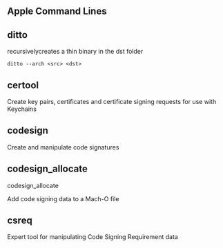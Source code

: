 

## Apple Command Lines


## ditto

recursivelycreates a thin binary in the dst folder

```
ditto --arch <src> <dst>
```

## certool

Create  key  pairs,  certificates  and certificate signing requests for use with Keychains


## codesign

Create and manipulate code signatures

## codesign_allocate

codesign_allocate

Add code signing data to a Mach-O file


##  csreq

Expert tool for manipulating Code Signing Requirement data